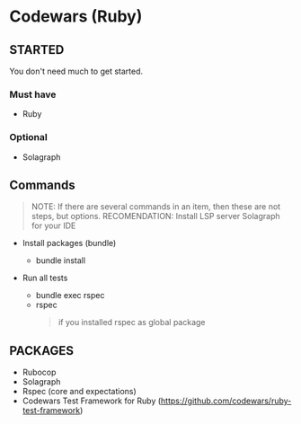 # Codewars (Ruby)

## STARTED

You don't need much to get started.

### Must have

- Ruby

### Optional

- Solagraph 

## Commands

> NOTE: If there are several commands in an item, then these are not steps, but options.
> RECOMENDATION: Install LSP server Solagraph for your IDE 

- Install packages (bundle) 
  - bundle install

- Run all tests 
  - bundle exec rspec
  - rspec
    > if you installed rspec as global package

## PACKAGES

- Rubocop
- Solagraph
- Rspec (core and expectations)
- Codewars Test Framework for Ruby (https://github.com/codewars/ruby-test-framework)
